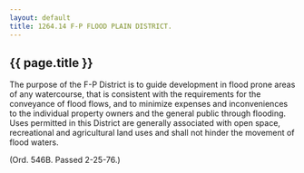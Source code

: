 ```yaml
---
layout: default 
title: 1264.14 F-P FLOOD PLAIN DISTRICT.
---
```


{{ page.title }}
----------------

The purpose of the F-P District is to guide development in flood prone
areas of any watercourse, that is consistent with the requirements for
the conveyance of flood flows, and to minimize expenses and
inconveniences to the individual property owners and the general public
through flooding. Uses permitted in this District are generally
associated with open space, recreational and agricultural land uses and
shall not hinder the movement of flood waters.

(Ord. 546B. Passed 2-25-76.)
